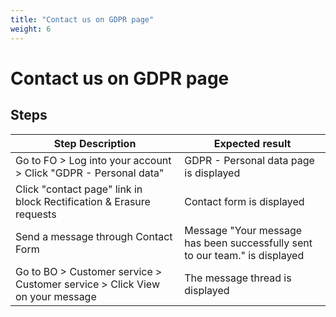 ```yaml
---
title: "Contact us on GDPR page"
weight: 6
---
```


# Contact us on GDPR page
## Steps
| Step Description | Expected result |
| ----- | ----- |
| Go to FO > Log into your account > Click "GDPR - Personal data" | GDPR - Personal data page is displayed |
| Click "contact page" link in block Rectification & Erasure requests | Contact form is displayed |
| Send a message through Contact Form | Message "Your message has been successfully sent to our team." is displayed |
| Go to BO > Customer service > Customer service > Click View on your message | The message thread is displayed |
